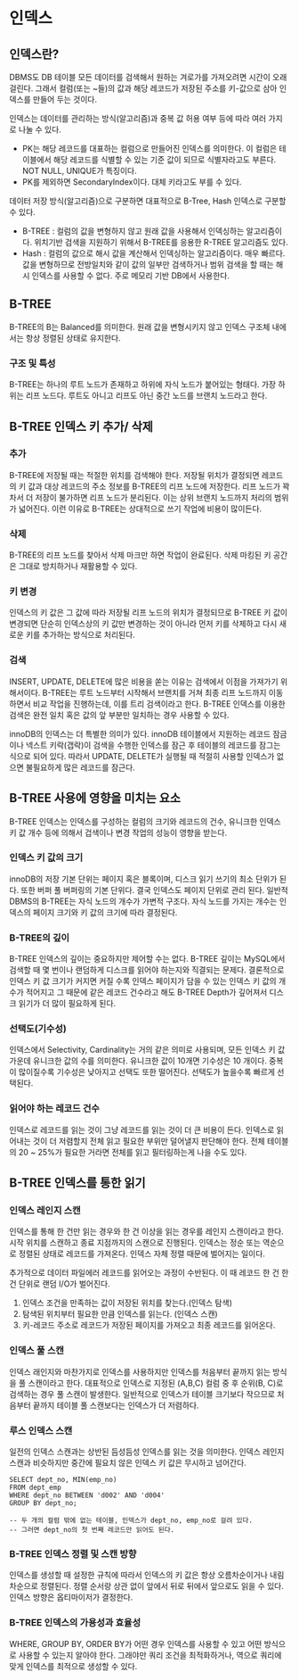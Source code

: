 # 인덱스
## 인덱스란?
DBMS도 DB 테이블 모든 데이터를 검색해서 원하는 겨로가를 가져오려면 시간이 오래 걸린다. 그래서 컬럼(또는 ~들)의 값과 해당 레코드가 저장된
주소를 키-값으로 삼아 인덱스를 만들어 두는 것이다. 

인덱스는 데이터를 관리하는 방식(알고리즘)과 중복 값 허용 여부 등에 따라 여러 가지로 나눌 수 있다. 
- PK는 해당 레코드를 대표하는 컬럼으로 만들어진 인덱스를 의미한다. 이 컬럼은 테이블에서 해당 레코드를 식별할 수 있는 기준 값이 되므로 식별자라고도 부른다.
NOT NULL, UNIQUE가 특징이다.
- PK를 제외하면 SecondaryIndex이다. 대체 키라고도 부를 수 있다. 

데이터 저장 방식(알고리즘)으로 구분하면 대표적으로 B-Tree, Hash 인덱스로 구분할 수 있다. 

- B-TREE : 컬럼의 값을 변형하지 않고 원래 값을 사용해서 인덱싱하는 알고리즘이다. 위치기반 검색을 지원하기 위해서 B-TREE를 응용한 R-TREE 알고리즘도 있다.
- Hash : 컬럼의 값으로 해시 값을 계산해서 인덱싱하는 알고리즘이다. 매우 빠르다. 값을 변형하므로 전방일치와 같이 값의 일부만 검색하거나 범위 검색을 할 때는 
해시 인덱스를 사용할 수 없다. 주로 메모리 기반 DB에서 사용한다. 

## B-TREE
B-TREE의 B는 Balanced를 의미한다. 원래 값을 변형시키지 않고 인덱스 구조체 내에서는 항상 정렬된 상태로 유지한다. 

### 구조 및 특성
B-TREE는 하나의 루트 노드가 존재하고 하위에 자식 노드가 붙어있는 형태다. 가장 하위는 리프 노드다. 루트도 아니고 리프도 아닌 중간 노드를 브랜치 노드라고 한다. 


## B-TREE 인덱스 키 추가/ 삭제

### 추가
B-TREE에 저장될 때는 적절한 위치를 검색해야 한다. 저장될 위치가 결정되면 레코드의 키 값과 대상 레코드의 주소 정보를 B-TREE의 리프 노드에 저장한다. 리프 노드가
꽉 차서 더 저장이 불가하면 리프 노드가 분리된다. 이는 상위 브랜치 노드까지 처리의 범위가 넓어진다. 이런 이유로 B-TREE는 상대적으로 쓰기 작업에 비용이 많이든다.

### 삭제
B-TREE의 리프 노드를 찾아서 삭제 마크만 하면 작업이 완료된다. 삭제 마킹된 키 공간은 그대로 방치하거나 재활용할 수 있다. 

### 키 변경
인덱스의 키 값은 그 값에 따라 저장될 리프 노드의 위치가 결정되므로 B-TREE 키 값이 변경되면 단순히 인덱스상의 키 값만 변경하는 것이 아니라 먼저 키를 삭제하고 
다시 새로운 키를 추가하는 방식으로 처리된다. 

### 검색
INSERT, UPDATE, DELETE에 많은 비용을 쏟는 이유는 검색에서 이점을 가져가기 위해서이다. B-TREE는 루트 노드부터 시작해서 브랜치를 거쳐 최종 리프 노드까지
이동하면서 비교 작업을 진행하는데, 이를 트리 검색이라고 한다. B-TREE 인덱스를 이용한 검색은 완전 일치 혹은 값의 앞 부분만 일치하는 경우 사용할 수 있다. 

innoDB의 인덱스는 더 특별한 의미가 있다. innoDB 테이블에서 지원하는 레코드 잠금이나 넥스트 키락(갭락)이 검색을 수행한 인덱스를 잠근 후 테이블의 레코드를
잠그는 식으로 되어 있다. 따라서 UPDATE, DELETE가 실행될 때 적절히 사용할 인덱스가 없으면 불필요하게 많은 레코드를 잠근다. 

## B-TREE 사용에 영향을 미치는 요소
B-TREE 인덱스는 인덱스를 구성하는 컬럼의 크기와 레코드의 건수, 유니크한 인덱스 키 값 개수 등에 의해서 겁색이나 변경 작업의 성능이 영향을 받는다. 

### 인덱스 키 값의 크기
innoDB의 저장 기본 단위는 페이지 혹은 블록이며, 디스크 읽기 쓰기의 최소 단위가 된다. 또한 버퍼 풀 버퍼링의 기본 단위다. 결국 인덱스도 페이지 단위로 관리 된다.
일반적 DBMS의 B-TREE는 자식 노드의 개수가 가변적 구조다. 자식 노드를 가지는 개수는 인덱스의 페이지 크기와 키 값의 크기에 따라 결정된다.

### B-TREE의 깊이
B-TREE 인덱스의 깊이는 중요하지만 제어할 수는 없다. B-TREE 깊이는 MySQL에서 검색할 때 몇 번이나 랜덤하게 디스크를 읽어야 하는지와 직결되는 문제다.
결론적으로 인덱스 키 값 크기가 커지면 커질 수록 인덱스 페이지가 담을 수 있는 인덱스 키 값의 개수가 적어지고 그 때문에 같은 레코드 건수라고 해도
B-TREE Depth가 깊어져서 디스크 읽기가 더 많이 필요하게 된다. 

### 선택도(기수성)
인덱스에서 Selectivity, Cardinality는 거의 같은 의미로 사용되며, 모든 인덱스 키 값 가운데 유니크한 값의 수를 의미한다. 유니크한 값이 10개면 기수성은 10 개이다.
중복이 많이질수록 기수성은 낮아지고 선택도 또한 떨어진다. 선택도가 높을수록 빠르게 선택된다.

### 읽어야 하는 레코드 건수
인덱스로 레코드를 읽는 것이 그냥 레코드를 읽는 것이 더 큰 비용이 든다. 인덱스로 읽어내는 것이 더 저렴할지 전체 읽고 필요한 부위만 덜어낼지 판단해야 한다. 
전체 테이블의 20 ~ 25%가 필요한 거라면 전체를 읽고 필터링하는게 나을 수도 있다. 


## B-TREE 인덱스를 통한 읽기
### 인덱스 레인지 스캔
인덱스를 통해 한 건만 읽는 경우와 한 건 이상을 읽는 경우를 레인지 스캔이라고 한다. 시작 위치를 스캔하고 종료 지점까지의 스캔으로 진행된다. 인덱스는 정순 또는 역순으로
정렬된 상태로 레코드를 가져온다. 인덱스 자체 정렬 때문에 벌어지는 일이다.

추가적으로 데이터 파일에러 레코드를 읽어오는 과정이 수반된다. 이 때 레코드 한 건 한 건 단위로 랜덤 I/O가 벌어진다. 

1. 인덱스 조건을 만족하는 값이 저장된 위치를 찾는다.(인덱스 탐색)
2. 탐색된 위치부터 필요한 만큼 인덱스를 읽는다. (인덱스 스캔)
3. 키-레코드 주소로 레코드가 저장된 페이지를 가져오고 최종 레코드를 읽어온다. 

### 인덱스 풀 스캔
인덱스 래인지와 마찬가지로 인덱스를 사용하지만 인덱스를 처음부터 끝까지 읽는 방식을 풀 스캔이라고 한다. 대표적으로 인덱스로 지정된 (A,B,C) 컬럼 중 후 순위(B, C)로
검색하는 경우 풀 스캔이 발생한다.
일반적으로 인덱스가 테이블 크기보다 작으므로 처음부터 끝까지 테이블 풀 스캔보다는 인덱스가 더 저렴하다. 

### 루스 인덱스 스캔
일전의 인덱스 스캔과는 상반된 듬성듬성 인덱스를 읽는 것을 의미한다. 인덱스 레인지 스캔과 비슷하지만 중간에 필요치 않은 인덱스 키 값은 무시하고 넘어간다. 
```mysql
SELECT dept_no, MIN(emp_no)
FROM dept_emp
WHERE dept_no BETWEEN 'd002' AND 'd004'
GROUP BY dept_no;

-- 두 개의 컬럼 밖에 없는 테이블, 인덱스가 dept_no, emp_no로 걸려 있다. 
-- 그러면 dept_no의 첫 번째 레코드만 읽어도 된다. 
```


### B-TREE 인덱스 정렬 및 스캔 방향
인덱스를 생성할 때 설정한 규칙에 따라서 인덱스의 키 값은 항상 오름차순이거나 내림차순으로 정렬된다. 정렬 순서랑 상관 없이 앞에서 뒤로 뒤에서 앞으로도 읽을 수 있다.
인덱스 방향은 옵티마이저가 결정한다.


### B-TREE 인덱스의 가용성과 효율성
WHERE, GROUP BY, ORDER BY가 어떤 경우 인덱스를 사용할 수 있고 어떤 방식으로 사용할 수 있는지 알아야 한다. 그래야만 쿼리 조건을 최적화하거나,
역으로 쿼리에 맞게 인덱스를 최적으로 생성할 수 있다. 


